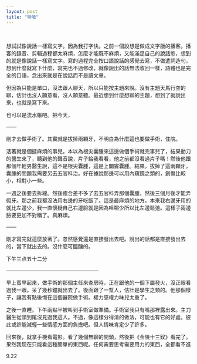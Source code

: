 ```yaml
---
layout: post
title: "嘮嗑"
---
```


  
&nbsp;
&nbsp;




想試試像說話一樣寫文字。因為我打字快。之前一個設想是做成文字版的播客。播客的錄音、剪輯過程都太麻煩，怎麼才能既不麻煩，又能滿足自己的說話慾，想到的就是像說話一樣寫文字。寫的過程完全按口語說話的感覺去寫，不做遣詞造句，想到什麼就寫下什麼，寫完也不過修改，就像說出的話無法收回一樣，語體也是完全的口語，念出來就是在說話而不是讀文章。

但因為只能是單口，沒法跟人聊天，所以只能按主題來說。沒有主題天馬行空的聊，估計也沒人願意看，沒人願意聽。最近想到什麼想聊的主題，想到了就說出來，也就是寫下來。

也可以是流水帳吧。把今天，

——

剛才去做手術了。其實就是拔掉兩顆牙，不明白為什麼這也要做手術，住院。

活著就是個挺麻煩的事兒。本以為根尖囊腫來這邊做個手術就完事兒了，結果動刀的醫生來了，聽到他的聲音說，片子給我看看，他之前都沒看過片子嗎！然後他跟那個年輕男醫生說，這不是根尖囊腫，這是上闔竇囊腫。結果，拔掉了這兩顆牙，囊腫的問題我需要另去五官科治。好在據說那邊可以用內窺鏡之類的，創傷比較小，相對小一些。

一週之後要去拆線。然後癒合差不多了去五官科弄那個囊腫，然後三個月後才能弄假牙。那之前我都沒法用右邊的牙吃飯了。這是最麻煩的地方。本來我右邊牙用的就比左邊少，我一直懷疑自己右邊臉就是因為咀嚼少所以比左邊鬆弛。這樣子兩邊臉要更加不對稱了。真麻煩。

——

剛才寫完就這麼放著了。忽然感覺還是直接發出去吧。說出的話都是直接發出去的，當下就出去的。沒什麼可醞釀的。

下午三点五十二分

——————————————————

早上蛮早起來，做手術的那個主任來查房時，正在跟他的一個下屬發火，沒正眼看過我一眼。呆了幾秒鐘就出去了。後面跟了一幫人，估計是學生之類的。他那個樣子，讓我有點後悔在這個醫院做手術。權力感權力味兒太重了。

之後一直睡。下午兩點半被叫到手術室做準備。手術室我只有嘴那裡露出來。主刀醫生從頭到尾沒見過我這人。不過，像這樣分得清的做法，可能也有它的好處，彼此或許能減輕一些情感方面的負擔吧。但人情味肯定少了許多。

回來後，就拿手機看電影。看了幾個無聊的開頭，然後把《金陵十三釵》看完了。果然我现在只能看這種簡單的東西呢。任何需要思考需要用力的東西，全都看不進

9.22